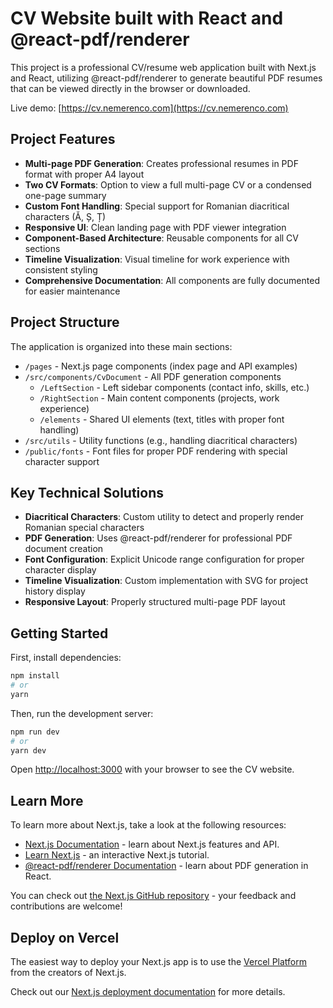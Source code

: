 # CV Website built with React and @react-pdf/renderer

This project is a professional CV/resume web application built with Next.js and React, utilizing @react-pdf/renderer to generate beautiful PDF resumes that can be viewed directly in the browser or downloaded.

Live demo: [https://cv.nemerenco.com](https://cv.nemerenco.com)

## Project Features

- **Multi-page PDF Generation**: Creates professional resumes in PDF format with proper A4 layout
- **Two CV Formats**: Option to view a full multi-page CV or a condensed one-page summary
- **Custom Font Handling**: Special support for Romanian diacritical characters (Ă, Ș, Ț)
- **Responsive UI**: Clean landing page with PDF viewer integration
- **Component-Based Architecture**: Reusable components for all CV sections
- **Timeline Visualization**: Visual timeline for work experience with consistent styling
- **Comprehensive Documentation**: All components are fully documented for easier maintenance

## Project Structure

The application is organized into these main sections:

- `/pages` - Next.js page components (index page and API examples)
- `/src/components/CvDocument` - All PDF generation components
  - `/LeftSection` - Left sidebar components (contact info, skills, etc.)
  - `/RightSection` - Main content components (projects, work experience)
  - `/elements` - Shared UI elements (text, titles with proper font handling)
- `/src/utils` - Utility functions (e.g., handling diacritical characters)
- `/public/fonts` - Font files for proper PDF rendering with special character support

## Key Technical Solutions

- **Diacritical Characters**: Custom utility to detect and properly render Romanian special characters
- **PDF Generation**: Uses @react-pdf/renderer for professional PDF document creation
- **Font Configuration**: Explicit Unicode range configuration for proper character display
- **Timeline Visualization**: Custom implementation with SVG for project history display
- **Responsive Layout**: Properly structured multi-page PDF layout

## Getting Started

First, install dependencies:

```bash
npm install
# or
yarn
```

Then, run the development server:

```bash
npm run dev
# or
yarn dev
```

Open [http://localhost:3000](http://localhost:3000) with your browser to see the CV website.

## Learn More

To learn more about Next.js, take a look at the following resources:

- [Next.js Documentation](https://nextjs.org/docs) - learn about Next.js features and API.
- [Learn Next.js](https://nextjs.org/learn) - an interactive Next.js tutorial.
- [@react-pdf/renderer Documentation](https://react-pdf.org/) - learn about PDF generation in React.

You can check out [the Next.js GitHub repository](https://github.com/vercel/next.js/) - your feedback and contributions are welcome!

## Deploy on Vercel

The easiest way to deploy your Next.js app is to use the [Vercel Platform](https://vercel.com/new?utm_medium=default-template&filter=next.js&utm_source=create-next-app&utm_campaign=create-next-app-readme) from the creators of Next.js.

Check out our [Next.js deployment documentation](https://nextjs.org/docs/deployment) for more details.
